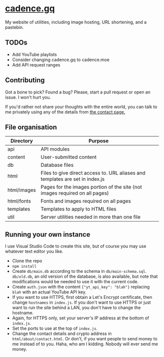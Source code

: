 # [cadence.gq](https://cadence.gq/)

My website of utilities, including image hosting, URL shortening, and a pastebin.

## TODOs

- Add YouTube playlists
- Consider changing cadence.gq to cadence.moe
- Add API request ranges

## Contributing

Got a bone to pick? Found a bug? Please, start a pull request or open an issue. I won't hurt you.

If you'd rather not share your thoughts with the entire world, you can talk to me privately using any of the details from [the contact page.](https://cadence.gq/about/contact)

## File organisation

|Directory   |Purpose   |
|------------|----------|
|api         |API modules|
|content     |User-submitted content|
|db          |Database files|
|html        |Files to give direct access to. URL aliases and templates are set in index.js|
|html/images |Pages for the images portion of the site (not images required on all pages)|
|html/fonts  |Fonts and images required on all pages|
|templates   |Templates to apply to HTML files|
|util        |Server utilities needed in more than one file|

## Running your own instance

I use Visual Studio Code to create this site, but of course you may use whatever text editor you like.

- Clone the repo
- `npm install`
- Create `db/main.db` according to the schema in `db/main-schema.sql`. `db/old.db`, an old version of the database, is also available, but note that modifications would be needed to use it with the current code.
- Create `auth.json` with the content `{"yt_api_key": "blah"}` replacing `blah` with an actual YouTube API key.
- If you want to use HTTPS, first obtain a Let's Encrypt certificate, then change `hostnames` in `index.js`. If you don't want to use HTTPS or just want to run the site behind a LAN, you don't have to change the hostname.
- Again, for HTTPS only, set your server's IP address at the bottom of `index.js`.
- Set the ports to use at the top of `index.js`.
- Change the contact details and crypto address in `html/about/contact.html`. Or don't, if you want people to send money to me instead of to you. Haha, who am I kidding. Nobody will ever send me money.
